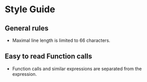 # Style Guide

## General rules

- Maximal line length is limited to 66 characters.

## Easy to read Function calls

- Function calls and similar expressions
  are separated from the expression.
